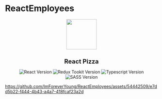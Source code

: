 # ReactEmployees
<p align="center">
      <img width="100px" height="100px" src="https://i.ibb.co/BT4CXqV/vector60-7909-01.jpg" >
</p>
<h1 style="font-size:20px;" align="center">React Pizza</h1>
<p align="center">
      <img  src="https://img.shields.io/badge/React-18.2.0-%23087ea4" alt="React Version">
      <img  src="https://img.shields.io/badge/ReduxToolkit-1.9.3-%23764abc" alt="Redux Tookit Version">
      <img  src="https://img.shields.io/badge/TypeScript-5.0.4-%233178c6" alt="Typescript Version">
      <img  src="https://img.shields.io/badge/SASS-1.60.0-%23cf649a" alt="SASS Version">
</p>


https://github.com/ImForeverYoung/ReactEmployees/assets/54442509/e7dd5b22-f444-4b43-a4a7-418fcaf23a2d





